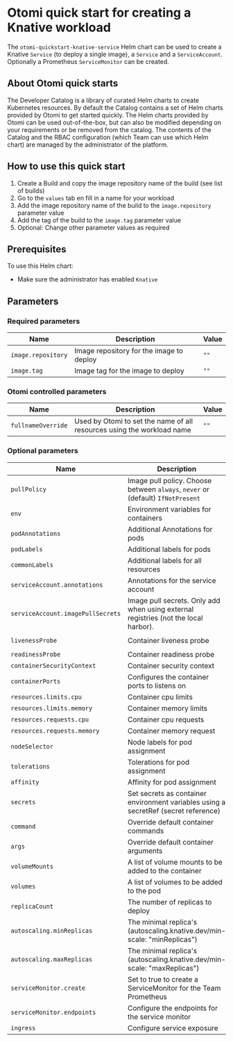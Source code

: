 # Otomi quick start for creating a Knative workload

The `otomi-quickstart-knative-service` Helm chart can be used to create a Knative `Service` (to deploy a single image), a `Service` and a  `ServiceAccount`. Optionally a Prometheus `ServiceMonitor` can be created.

## About Otomi quick starts

The Developer Catalog is a library of curated Helm charts to create Kubernetes resources. By default the Catalog contains a set of Helm charts provided by Otomi to get started quickly. The Helm charts provided by Otomi can be used out-of-the-box, but can also be modified depending on your requirements or be removed from the catalog. The contents of the Catalog and the RBAC configuration (which Team can use which Helm chart) are managed by the administrator of the platform.

## How to use this quick start

1. Create a Build and copy the image repository name of the build (see list of builds)
2. Go to the `values` tab en fill in a name for your workload
3. Add the image repository name of the build to the `image.repository` parameter value
4. Add the tag of the build to the `image.tag` parameter value
5. Optional: Change other parameter values as required

## Prerequisites

To use this Helm chart:

- Make sure the administrator has enabled `Knative`

## Parameters

### Required parameters

| Name             | Description                                                                                                    | Value           |
|------------------|----------------------------------------------------------------------------------------------------------------|-----------------|
| `image.repository` | Image repository for the image to deploy                                                                     | `""`            |
| `image.tag` | Image tag for the image to deploy                                                                                   | `""`            |

### Otomi controlled parameters

| Name             | Description                                                                                                    | Value           |
|------------------|----------------------------------------------------------------------------------------------------------------|-----------------|
| `fullnameOverride` | Used by Otomi to set the name of all resources using the workload name                                       | `""`            |

### Optional parameters

| Name             | Description                                                                                                    | Value           |
|------------------|----------------------------------------------------------------------------------------------------------------|-----------------|
| `pullPolicy` | Image pull policy. Choose between `always`, `never` or (default) `IfNotPresent`                                    | `IfNotPresent`  |
| `env` | Environment variables for containers                                                                                      | `[]`            |
| `podAnnotations` | Additional Annotations for pods                                                                                | `{}`            |
| `podLabels` | Additional labels for pods                                                                                          | `{}`            |
| `commonLabels` | Additional labels for all resources                                                                              | `{}`            |
| `serviceAccount.annotations` | Annotations for the service account                                                                | `{}`            |
| `serviceAccount.imagePullSecrets` | Image pull secrets. Only add when using external registries (not the local harbor).           | `[]`            |
| `livenessProbe` | Container liveness probe                                                                                        | `path=/` `port=http1` |
| `readinessProbe` | Container readiness probe                                                                                      | `{}`            |
| `containerSecurityContext` | Container security context                                                                           | `{}`            |
| `containerPorts` | Configures the container ports to listens on                                                                   | `8080`          |
| `resources.limits.cpu` | Container cpu limits                                                                                     | `300m`          |
| `resources.limits.memory` | Container memory limits                                                                               | `128Mi`         |
| `resources.requests.cpu` | Container cpu requests                                                                                 | `100m`          |
| `resources.requests.memory` | Container memory request                                                                            | `32Mi`          |
| `nodeSelector` | Node labels for pod assignment                                                                                   | `{}`            |
| `tolerations` | Tolerations for pod assignment |                                                                                  | `[]`            |
| `affinity` | Affinity for pod assignment |                                                                                        | `{}`            |
| `secrets` | Set secrets as container environment variables using a secretRef (secret reference)                                   | `[]`            |
| `command` | Override default container commands                                                                                   | `[]`            |
| `args` | Override default container arguments                                                                                     | `[]`            |
| `volumeMounts` | A list of volume mounts to be added to the container                                                             | `[]`            |
| `volumes` | A list of volumes to be added to the pod                                                                              | `[]`            |
| `replicaCount` | The number of replicas to deploy                                                                                 | `2`             |
| `autoscaling.minReplicas` | The minimal replica's (autoscaling.knative.dev/min-scale: "minReplicas")                              | `0`             |
| `autoscaling.maxReplicas` | The minimal replica's (autoscaling.knative.dev/min-scale: "maxReplicas")                              | `10`            |
| `serviceMonitor.create` | Set to true to create a ServiceMonitor for the Team Prometheus                                          | `false`         | 
| `serviceMonitor.endpoints` | Configure the endpoints for the service monitor                                                      | `[]`            |
| `ingress` | Configure service exposure                                                                                            | `public`            |
